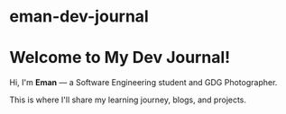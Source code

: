 # eman-dev-journal
# Welcome to My Dev Journal!

Hi, I'm **Eman** — a Software Engineering student and GDG Photographer.

This is where I'll share my learning journey, blogs, and projects.

